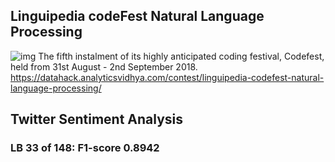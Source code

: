 ## Linguipedia codeFest Natural Language Processing
![img](https://github.com/kcostya/hackathons-solutions/blob/master/linguipedia/linguipedia-big-thumbnail-1200x1200-90.jpg)
The fifth instalment of its highly anticipated coding festival, Codefest, held from 31st August - 2nd September 2018.
https://datahack.analyticsvidhya.com/contest/linguipedia-codefest-natural-language-processing/
## Twitter Sentiment Analysis
### LB 33 of 148: F1-score 0.8942
